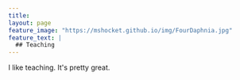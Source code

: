 ```yaml
---
title:
layout: page
feature_image: "https://mshocket.github.io/img/FourDaphnia.jpg"
feature_text: |
  ## Teaching
---
```


I like teaching. It's pretty great.